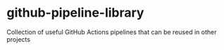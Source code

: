 # github-pipeline-library
Collection of useful GitHub Actions pipelines that can be reused in other projects
